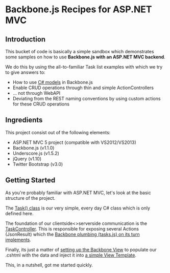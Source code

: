 # Backbone.js Recipes for ASP.NET MVC

## Introduction
This bucket of code is basically a simple sandbox which demonstrates some samples on how to use **Backbone.js with an ASP.NET MVC backend**.

We do this by using the all-to-familiar Task list examples with which we try to give answers to: 

* How to use [C# models](https://github.com/hanssens/backbone/tree/master/samples/asp.net%20mvc/BackboneSandbox/Models) in Backbone.js
* Enable CRUD operations through thin and simple ActionControllers
* ... not through WebAPI
* Deviating from the REST naming conventions by using custom actions for these CRUD operations

## Ingredients

This project consist out of the following elements:

* ASP.NET MVC 5 project (compatible with VS2012/VS2013)
* Backbone.js (v1.1.0)
* Underscore.js (v1.5.2)
* jQuery (v1.10)
* Twitter Bootstrap (v3.0)

## Getting Started

As you're probably familiar with ASP.NET MVC, let's look at the basic structure of the project. 

The [Task() class](https://github.com/hanssens/backbone/blob/master/samples/asp.net%20mvc/BackboneSandbox/Models/Task.cs) is our very simple, every day C# class which is only defined here.

The foundation of our clientside<>serverside communication is the [TaskController](https://github.com/hanssens/backbone/blob/master/samples/asp.net%20mvc/BackboneSandbox/Controllers/TasksController.cs). This is responsible for exposing several Actions (JsonResult) which the [Backbone plumbing (tasks.js) on its turn implements](https://github.com/hanssens/backbone/blob/master/samples/asp.net%20mvc/BackboneSandbox/Assets/Scripts/tasks.js#L9-L31). 

Finally, its just a matter of [setting up the Backbone View](https://github.com/hanssens/backbone/blob/master/samples/asp.net%20mvc/BackboneSandbox/Views/Tasks/Overview.cshtml#L26-L82) to populate our .cshtml with the data and inject it into [a simple View Template](https://github.com/hanssens/backbone/blob/master/samples/asp.net%20mvc/BackboneSandbox/Views/Tasks/Overview.cshtml#L16-L23).

This, in a nutshell, got me started quickly. 
